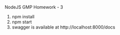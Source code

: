 NodeJS GMP Homework - 3

1) npm install
2) npm start
3) swagger is available at http://localhost:8000/docs